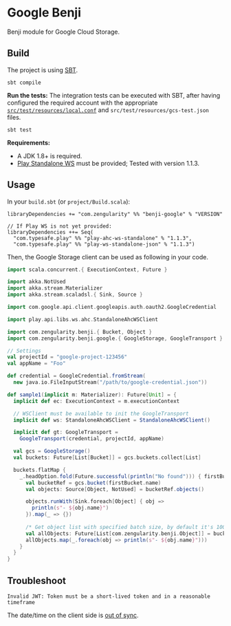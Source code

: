 # Google Benji

Benji module for Google Cloud Storage.

## Build

The project is using [SBT](http://www.scala-sbt.org/).

    sbt compile

**Run the tests:** The integration tests can be executed with SBT, after having configured the required account with the appropriate [`src/test/resources/local.conf`](./src/test/resources/local.conf.sample) and `src/test/resources/gcs-test.json` files.

    sbt test

**Requirements:**

- A JDK 1.8+ is required.
- [Play Standalone WS](https://github.com/playframework/play-ws) must be provided; Tested with version 1.1.3.

## Usage

In your `build.sbt` (or `project/Build.scala`):

```
libraryDependencies += "com.zengularity" %% "benji-google" % "VERSION"

// If Play WS is not yet provided:
libraryDependencies ++= Seq(
  "com.typesafe.play" %% "play-ahc-ws-standalone" % "1.1.3",
  "com.typesafe.play" %% "play-ws-standalone-json" % "1.1.3")
```

Then, the Google Storage client can be used as following in your code.

```scala
import scala.concurrent.{ ExecutionContext, Future }

import akka.NotUsed
import akka.stream.Materializer
import akka.stream.scaladsl.{ Sink, Source }

import com.google.api.client.googleapis.auth.oauth2.GoogleCredential

import play.api.libs.ws.ahc.StandaloneAhcWSClient

import com.zengularity.benji.{ Bucket, Object }
import com.zengularity.benji.google.{ GoogleStorage, GoogleTransport }

// Settings
val projectId = "google-project-123456"
val appName = "Foo"

def credential = GoogleCredential.fromStream(
  new java.io.FileInputStream("/path/to/google-credential.json"))

def sample1(implicit m: Materializer): Future[Unit] = {
  implicit def ec: ExecutionContext = m.executionContext

  // WSClient must be available to init the GoogleTransport
  implicit def ws: StandaloneAhcWSClient = StandaloneAhcWSClient()

  implicit def gt: GoogleTransport =
    GoogleTransport(credential, projectId, appName)

  val gcs = GoogleStorage()
  val buckets: Future[List[Bucket]] = gcs.buckets.collect[List]

  buckets.flatMap {
    _.headOption.fold(Future.successful(println("No found"))) { firstBucket =>
      val bucketRef = gcs.bucket(firstBucket.name)
      val objects: Source[Object, NotUsed] = bucketRef.objects()

      objects.runWith(Sink.foreach[Object] { obj =>
        println(s"- ${obj.name}")
      }).map(_ => {})
      
      /* Get object list with specified batch size, by default it's 1000 */
      val allObjects: Future[List[com.zengularity.benji.Object]] = bucketRef.objects.withBatchSize(100).collect[List]()
      allObjects.map(_.foreach(obj => println(s"- ${obj.name}")))
    }
  }
}
```

## Troubleshoot

    Invalid JWT: Token must be a short-lived token and in a reasonable timeframe

The date/time on the client side is [out of sync](http://stackoverflow.com/a/36201957/3347384).
